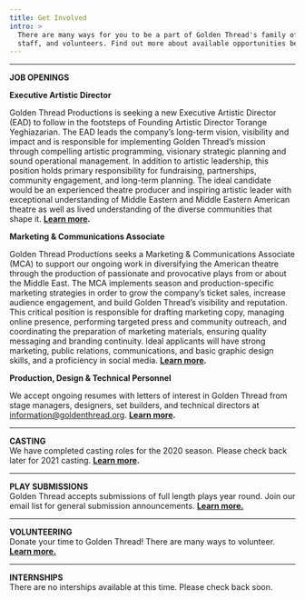 ```yaml
---
title: Get Involved
intro: >
  There are many ways for you to be a part of Golden Thread's family of artists,
  staff, and volunteers. Find out more about available opportunities below.
---
```

- - -

**JOB OPENINGS**

**Executive Artistic Director**

Golden Thread Productions is seeking a new Executive Artistic Director (EAD) to follow in the footsteps of Founding Artistic Director Torange Yeghiazarian. The EAD leads the company’s long-term vision, visibility and impact and is responsible for implementing Golden Thread’s mission through compelling artistic programming, visionary strategic planning and sound operational management. In addition to artistic leadership, this position holds primary responsibility for fundraising, partnerships, community engagement, and long-term planning. The ideal candidate would be an experienced theatre producer and inspiring artistic leader with exceptional understanding of Middle Eastern and Middle Eastern American theatre as well as lived understanding of the diverse communities that shape it. **[Learn more](/get-involved/jobs/).**

 **Marketing & Communications Associate**

Golden Thread Productions seeks a Marketing & Communications Associate (MCA) to support our ongoing work in diversifying the American theatre through the production of passionate and provocative plays from or about the Middle East. The MCA implements season and production-specific marketing strategies in order to grow the company’s ticket sales, increase audience engagement, and build Golden Thread’s visibility and reputation. This critical position is responsible for drafting marketing copy, managing online presence, performing targeted press and community outreach, and coordinating the preparation of marketing materials, ensuring quality messaging and branding continuity. Ideal applicants will have strong marketing, public relations, communications, and basic graphic design skills, and a proficiency in social media. **[Learn more](/get-involved/jobs/).**

**Production, Design & Technical Personnel**

We accept ongoing resumes with letters of interest in Golden Thread from stage managers, designers, set builders, and technical directors at [information@goldenthread.org]((mailto:information@goldenthread.org)). **[Learn more](/get-involved/jobs/).**

- - -

**CASTING**\
We have completed casting roles for the 2020 season. Please check back later for 2021 casting. **[Learn more](/get-involved/casting/).**

- - -

**PLAY SUBMISSIONS**\
Golden Thread accepts submissions of full length plays year round. Join our email list for general submission announcements. **[Learn more.](/get-involved/submissions/)**

- - -

**VOLUNTEERING**\
Donate your time to Golden Thread! There are many ways to volunteer. **[Learn more.](/get-involved/volunteer/)**

- - -

**INTERNSHIPS**\
There are no interships available at this time. Please check back soon.